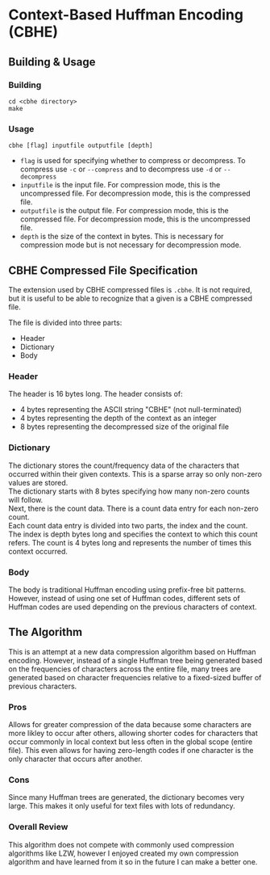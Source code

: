 # Context-Based Huffman Encoding (CBHE)

## Building & Usage

### Building
 ```
 cd <cbhe directory>
 make
 ```
 
 ### Usage
 ```
 cbhe [flag] inputfile outputfile [depth]
 ```
 * `flag` is used for specifying whether to compress or decompress. To compress use `-c` or `--compress` and to decompress use `-d` or `--decompress`
 * `inputfile` is the input file. For compression mode, this is the uncompressed file. For decompression mode, this is the compressed file.
 * `outputfile` is the output file. For compression mode, this is the compressed file. For decompression mode, this is the uncompressed file.
 * `depth` is the size of the context in bytes. This is necessary for compression mode but is not necessary for decompression mode.
 
## CBHE Compressed File Specification
The extension used by CBHE compressed files is `.cbhe`. It is not required, but it is useful to be able to recognize that a given is a CBHE compressed file.  
  
The file is divided into three parts:
* Header
* Dictionary
* Body

### Header
The header is 16 bytes long. The header consists of: 
* 4 bytes representing the ASCII string "CBHE" (not null-terminated)
* 4 bytes representing the depth of the context as an integer
* 8 bytes representing the decompressed size of the original file

### Dictionary
The dictionary stores the count/frequency data of the characters that occurred within their given contexts. This is a sparse array so only non-zero values are stored.  
The dictionary starts with 8 bytes specifying how many non-zero counts will follow.  
Next, there is the count data. There is a count data entry for each non-zero count.  
Each count data entry is divided into two parts, the index and the count.
The index is depth bytes long and specifies the context to which this count refers.
The count is 4 bytes long and represents the number of times this context occurred.

### Body
The body is traditional Huffman encoding using prefix-free bit patterns. However, instead of using one set of Huffman codes, different sets of Huffman codes are used depending on the previous characters of context.

## The Algorithm
This is an attempt at a new data compression algorithm based on Huffman encoding. However, instead of a single Huffman tree being generated based on the frequencies of characters across the entire file, many trees are generated based on character frequencies relative to a fixed-sized buffer of previous characters.

### Pros
Allows for greater compression of the data because some characters are more likley to occur after others, allowing shorter codes for characters that occur commonly in local context but less often in the global scope (entire file). This even allows for having zero-length codes if one character is the only character that occurs after another.

### Cons
Since many Huffman trees are generated, the dictionary becomes very large. This makes it only useful for text files with lots of redundancy.

### Overall Review
This algorithm does not compete with commonly used compression algorithms like LZW, however I enjoyed created my own compression algorithm and have learned from it so in the future I can make a better one.
